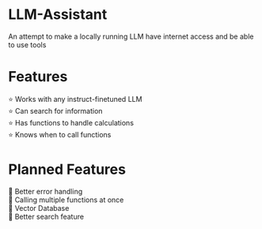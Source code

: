 # LLM-Assistant
An attempt to make a locally running LLM have internet access and be able to use tools

# Features
⭐ Works with any instruct-finetuned LLM<br/>
⭐ Can search for information<br/>
⭐ Has functions to handle calculations<br/>
⭐ Knows when to call functions<br/>

# Planned Features
🔨 Better error handling<br/>
🔨 Calling multiple functions at once<br/>
🔨 Vector Database<br/>
🔨 Better search feature

